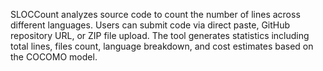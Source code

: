 SLOCCount analyzes source code to count the number of lines across different languages. Users can submit code via direct paste, GitHub repository URL, or ZIP file upload. The tool generates statistics including total lines, files count, language breakdown, and cost estimates based on the COCOMO model.

<!-- Generated from commit: 298a3ee82c23ab56526ac9192914ebd7e8524c10 -->